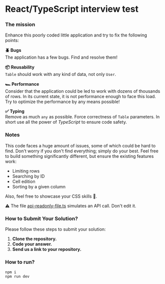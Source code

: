 # React/TypeScript interview test

### The mission

Enhance this poorly coded little application and try to fix the following points: 

**🪲 Bugs**\
The application has a few bugs. Find and resolve them!

**️📦 Reusability**\
`Table` should work with any kind of data, not only `User`.

**🏎 Performance**\
Consider that the application could be led to work with dozens of thousands of rows. In its current state, it is not performance enough to face this load. Try to optimize the performance by any means possible!

**✅ Typing**\
Remove as much `any` as possible. Force correctness of `Table` parameters. 
In short use all the power of _TypeScript_ to ensure code safety. 


### Notes

This code faces a huge amount of issues, some of which could be hard to find. 
Don't worry if you don't find everything; simply do your best. 
Feel free to build something significantly different, but ensure the existing features work:

- Limiting rows
- Searching by ID
- Cell edition
- Sorting by a given column

Also, feel free to showcase your CSS skills 🙂.

⚠️ The file [api-readonly-file.ts](src%2Fapi-readonly-file.ts) simulates an API call. Don't edit it.

### How to Submit Your Solution?

Please follow these steps to submit your solution:

1. **Clone the repository.**
2. **Code your answer.**
3. **Send us a link to your repository.**


### How to run?
```
npm i
npm run dev
```
